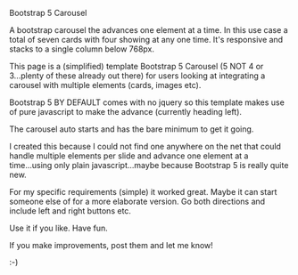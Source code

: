 Bootstrap 5 Carousel

A bootstrap carousel the advances one element at a time. In this use case a total of seven cards with four showing at any one time. It's responsive and stacks to a single column below 768px.

This page is a (simplified) template Bootstrap 5 Carousel (5 NOT 4 or 3...plenty of these already out there) for users looking at integrating a carousel with multiple elements (cards, images etc).

Bootstrap 5 BY DEFAULT comes with no jquery so this template makes use of pure javascript to make the advance (currently heading left).

The carousel auto starts and has the bare minimum to get it going.

I created this because I could not find one anywhere on the net that could handle multiple elements per slide and advance one element at a time...using only plain javascript...maybe because Bootstrap 5 is really quite new.

For my specific requirements (simple) it worked great. Maybe it can start someone else of for a more elaborate version. Go both directions and include left and right buttons etc.

Use it if you like. Have fun.

If you make improvements, post them and let me know! 

:-)

